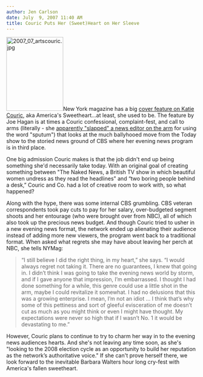 ```yaml
---
author: Jen Carlson
date: July  9, 2007 11:40 AM
title: Couric Puts Her (Sweet)Heart on Her Sleeve
---
```


<p><img alt="2007_07_artscouric.jpg" src="https://web.archive.org/web/20110629084802im_/http://gothamist.com/attachments/arts_jen/2007_07_artscouric.jpg" width="150" height="195" class="left">New York magazine has a big <a href="https://web.archive.org/web/20110629084802/http://nymag.com/news/features/34452/">cover feature on Katie Couric</a>, aka America&apos;s Sweetheart...at least, she used to be. The feature by Joe Hagan is at times a Couric confessional, complaint-fest, and call to arms (literally - she <a href="https://web.archive.org/web/20110629084802/http://nymag.com/news/features/34452/index6.html">apparently &quot;slapped&quot; a news editor on the arm</a> for using the word &quot;sputum&quot;) that looks at the much ballyhooed move from the Today show to the storied news ground of CBS where her evening news program is in third place.</p>

<p>One big admission Couric makes is that the job didn&apos;t end up being something she&apos;d necessarily take today. With an original goal of creating something between &quot;The Naked News, a British TV show in which beautiful women undress as they read the headlines&quot; and &#x201C;two boring people behind a desk,&#x201D; Couric and Co. had a lot of creative room to work with, so what happened? </p>

<p>Along with the hype, there was some internal CBS grumbling. CBS veteran correspondents took pay cuts to pay for her salary, over-budgeted segment shoots and her entourage (who were brought over from NBC), all of which also took up the precious news budget.  And though Couric tried to usher in a new evening news format, the network ended up alienating their audience instead of adding more new viewers, the program went back to a traditional format.  When asked what regrets she may have about leaving her perch at NBC, she tells NYMag:</p><blockquote>&#x201C;I still believe I did the right thing, in my heart,&#x201D; she says. &#x201C;I would always regret not taking it. There are no guarantees, I knew that going in. I didn&#x2019;t think I was going to take the evening news world by storm, and if I gave anyone that impression, I&#x2019;m embarrassed. I thought I had done something for a while, this genre could use a little shot in the arm, maybe I could revitalize it somewhat. I had no delusions that this was a growing enterprise. I mean, I&#x2019;m not an idiot &#x2026; I think that&#x2019;s why some of this pettiness and sort of gleeful evisceration of me doesn&#x2019;t cut as much as you might think or even I might have thought. My expectations were never so high that if I wasn&#x2019;t No. 1 it would be devastating to me.&#x201D;</blockquote>However, Couric plans to continue to try to charm her way in to the evening news audiences hearts. And she&apos;s not leaving any time soon, as she&apos;s &quot;looking to the 2008 election cycle as an opportunity to build her reputation as the network&#x2019;s authoritative voice.&quot;  If she can&apos;t prove herself there, we look forward to the inevitable Barbara Walters hour long cry-fest with America&apos;s fallen sweetheart.<p></p>